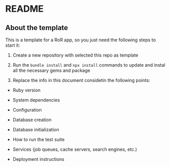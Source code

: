 # README

## About the template
This is a template for a RoR app, so you just need the following steps to start it:

1) Create a new repository with selected this repo as template

2) Run the `bundle install` and `npx install` commands to update and instal all the necessary gems and package

3) Replace the info in this document considetin the following points:

* Ruby version

* System dependencies

* Configuration

* Database creation

* Database initialization

* How to run the test suite

* Services (job queues, cache servers, search engines, etc.)

* Deployment instructions
